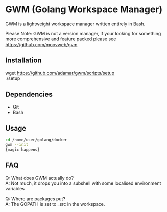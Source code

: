 GWM (Golang Workspace Manager)
=========

GWM is a lightweight workspace manager written entirely in Bash.

Please Note: GWM is not a version manager, if your looking for something more comprehensive
and feature packed please see https://github.com/moovweb/gvm

Installation
----

wget https://github.com/adamar/gwm/scripts/setup  
./setup


Dependencies
----
* Git
* Bash


Usage
----

```sh
cd /home/user/golang/docker
gwm --init
{magic happens}
```


FAQ
-----------

Q: What does GWM actually do?  
A: Not much, it drops you into a subshell with some localised environment variables

Q: Where are packages put?  
A: The GOPATH is set to _src in the workspace.
